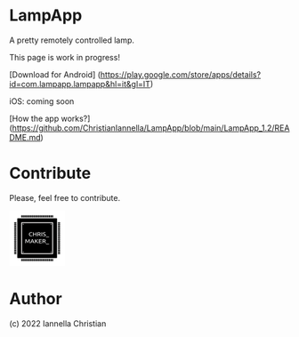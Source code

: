 # LampApp
A pretty remotely controlled lamp.

This page is work in progress!


[Download for Android] (https://play.google.com/store/apps/details?id=com.lampapp.lampapp&hl=it&gl=IT)

iOS: coming soon

[How the app works?] (https://github.com/ChristianIannella/LampApp/blob/main/LampApp_1.2/README.md)

# Contribute
Please, feel free to contribute.


![Alt text](LampApp_1.2/images/Logo_100x100.png?raw=true "Title") 


# Author
(c) 2022 Iannella Christian
